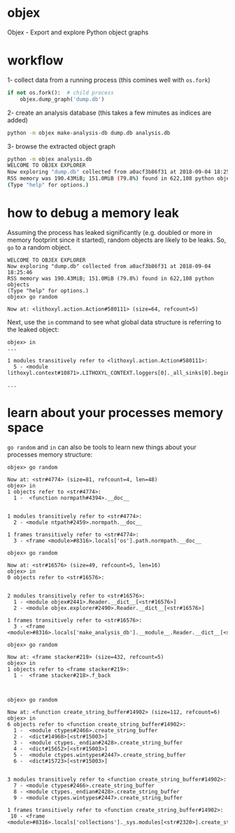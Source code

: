 # objex

Objex - Export and explore Python object graphs

# workflow

1- collect data from a running process (this comines well with `os.fork`)

```python
if not os.fork():  # child process
    objex.dump_graph('dump.db')
```

2- create an analysis database (this takes a few minutes as indices are added)

```bash
python -m objex make-analysis-db dump.db analysis.db
```

3- browse the extracted object graph

```bash
python -m objex analysis.db
WELCOME TO OBJEX EXPLORER
Now exploring "dump.db" collected from a0acf3b86f31 at 2018-09-04 18:25:46
RSS memory was 190.43MiB; 151.0MiB (79.8%) found in 622,108 python objects
(Type "help" for options.)
```

# how to debug a memory leak

Assuming the process has leaked significantly (e.g. doubled or more in memory footprint since it started),
random objects are likely to be leaks.  So, `go` to a random object.

```
WELCOME TO OBJEX EXPLORER
Now exploring "dump.db" collected from a0acf3b86f31 at 2018-09-04 18:25:46
RSS memory was 190.43MiB; 151.0MiB (79.8%) found in 622,108 python objects
(Type "help" for options.)
objex> go random

Now at: <lithoxyl.action.Action#580111> (size=64, refcount=5)
```

Next, use the `in` command to see what global data structure is referring to the leaked object:

```
objex> in
...

1 modules transitively refer to <lithoxyl.action.Action#580111>:
  5 - <module lithoxyl.context#10871>.LITHOXYL_CONTEXT.loggers[0]._all_sinks[0].begin_events[2].action

...
```

# learn about your processes memory space

`go random` and `in` can also be tools to learn new things about your processes memory structure:

```
objex> go random

Now at: <str#4774> (size=81, refcount=4, len=48)
objex> in
1 objects refer to <str#4774>:
  1 -  <function normpath#4394>.__doc__


1 modules transitively refer to <str#4774>:
  2 - <module ntpath#2459>.normpath.__doc__

1 frames transitively refer to <str#4774>:
  3 - <frame <module>#8316>.locals['os'].path.normpath.__doc__

objex> go random

Now at: <str#16576> (size=49, refcount=5, len=16)
objex> in
0 objects refer to <str#16576>:


2 modules transitively refer to <str#16576>:
  1 - <module objex#2441>.Reader.__dict__[<str#16576>]
  2 - <module objex.explorer#2490>.Reader.__dict__[<str#16576>]

1 frames transitively refer to <str#16576>:
  3 - <frame <module>#8316>.locals['make_analysis_db'].__module__.Reader.__dict__[<str#16576>]

objex> go random

Now at: <frame stacker#219> (size=432, refcount=5)
objex> in
1 objects refer to <frame stacker#219>:
  1 -  <frame stacker#218>.f_back



objex> go random

Now at: <function create_string_buffer#14902> (size=112, refcount=6)
objex> in
6 objects refer to <function create_string_buffer#14902>:
  1 -  <module ctypes#2466>.create_string_buffer
  2 -  <dict#14968>[<str#15003>]
  3 -  <module ctypes._endian#2428>.create_string_buffer
  4 -  <dict#15652>[<str#15003>]
  5 -  <module ctypes.wintypes#2447>.create_string_buffer
  6 -  <dict#15723>[<str#15003>]


3 modules transitively refer to <function create_string_buffer#14902>:
  7 - <module ctypes#2466>.create_string_buffer
  8 - <module ctypes._endian#2428>.create_string_buffer
  9 - <module ctypes.wintypes#2447>.create_string_buffer

1 frames transitively refer to <function create_string_buffer#14902>:
 10 - <frame <module>#8316>.locals['collections']._sys.modules[<str#2320>].create_string_buffer
 ```
